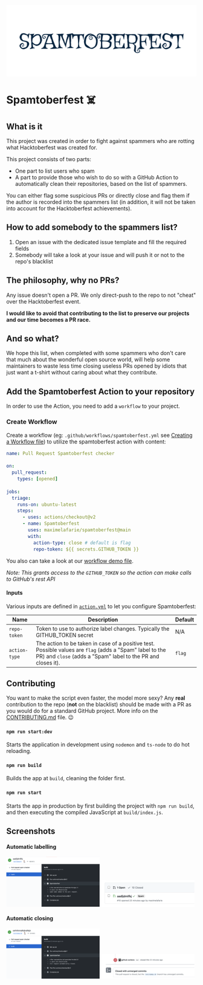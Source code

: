 ![Spamtoberfest logo](assets/logo.png)

# Spamtoberfest ☠️

## What is it
This project was created in order to fight against spammers who are rotting what Hacktoberfest was created for.

This project consists of two parts: 
- One part to list users who spam
- A part to provide those who wish to do so with a GitHub Action to automatically clean their repositories, based on the list of spammers.

You can either flag some suspicious PRs or directly close and flag them if the author is recorded into the spammers list (in addition, it will not be taken into account for the Hacktoberfest achievements).

## How to add somebody to the spammers list?
1. Open an issue with the dedicated issue template and fill the required fields
2. Somebody will take a look at your issue and will push it or not to the repo's blacklist

## The philosophy, why no PRs?
Any issue doesn't open a PR. We only direct-push to the repo to not "cheat" over the Hacktoberfest event.

**I would like to avoid that contributing to the list to preserve our projects and our time becomes a PR race.**

## And so what?
We hope this list, when completed with some spammers who don't care that much about the wonderful open source world, will help some maintainers to waste less time closing useless PRs opened by idiots that just want a t-shirt without caring about what they contribute.

## Add the Spamtoberfest Action to your repository
In order to use the Action, you need to add a `workflow` to your project.

### Create Workflow
Create a workflow (eg: `.github/workflows/spamtoberfest.yml` see [Creating a Workflow file](https://help.github.com/en/articles/configuring-a-workflow#creating-a-workflow-file)) to utilize the spamtoberfest action with content:

```yml
name: Pull Request Spamtoberfest checker

on:
  pull_request:
    types: [opened]

jobs:
  triage:
    runs-on: ubuntu-latest
    steps:
      - uses: actions/checkout@v2
      - name: Spamtoberfest
        uses: maximelafarie/spamtoberfest@main
        with:
          action-type: close # default is flag
          repo-token: ${{ secrets.GITHUB_TOKEN }}
```

You also can take a look at our [workflow demo file](.github/workflows/main.yml).

_Note: This grants access to the `GITHUB_TOKEN` so the action can make calls to GitHub's rest API_

#### Inputs

Various inputs are defined in [`action.yml`](action.yml) to let you configure Spamtoberfest:

| Name | Description | Default |
| - | - | - |
| `repo-token` | Token to use to authorize label changes. Typically the GITHUB_TOKEN secret | N/A |
| `action-type` | The action to be taken in case of a positive test. Possible values are `flag` (adds a "Spam" label to the PR) and `close` (adds a "Spam" label to the PR and closes it). | `flag`

## Contributing
You want to make the script even faster, the model more sexy? Any **real** contribution to the repo (**not** on the blacklist) should be made with a PR as you would do for a standard GitHub project. More info on the [CONTRIBUTING.md](CONTRIBUTING.md) file. 😉

#### `npm run start:dev`
Starts the application in development using `nodemon` and `ts-node` to do hot reloading.

#### `npm run build`
Builds the app at `build`, cleaning the folder first.

#### `npm run start`
Starts the app in production by first building the project with `npm run build`, and then executing the compiled JavaScript at `build/index.js`.

## Screenshots
#### Automatic labelling
<div>
    <img width="49%" src="assets/action-label-added.png" />
    <img width="49%" src="assets/spam-label.png" />
</div>

#### Automatic closing
<div>
    <img width="49%" src="assets/action-pr-closed.png" />
    <img width="49%" src="assets/spam-closed.png" />
</div>
